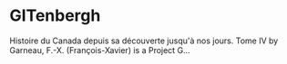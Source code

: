 # GITenbergh
Histoire du Canada depuis sa découverte jusqu'à nos jours. Tome IV by Garneau, F.-X. (François-Xavier) is a Project G…
